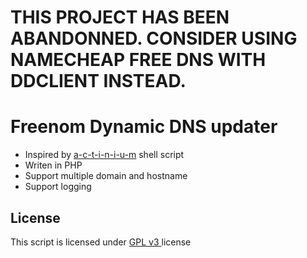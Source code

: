 THIS PROJECT HAS BEEN ABANDONNED. CONSIDER USING NAMECHEAP FREE DNS WITH DDCLIENT INSTEAD.
==========================================================================================



Freenom Dynamic DNS updater
==================================================

* Inspired by [a-c-t-i-n-i-u-m](https://gist.github.com/a-c-t-i-n-i-u-m/bc4b1ff265b277dbf195) shell script
* Writen in PHP
* Support multiple domain and hostname
* Support logging

License
----------------------------
This script is licensed under [GPL v3 ](https://github.com/crackerizer/freenom-ddns/blob/master/LICENSE) license
